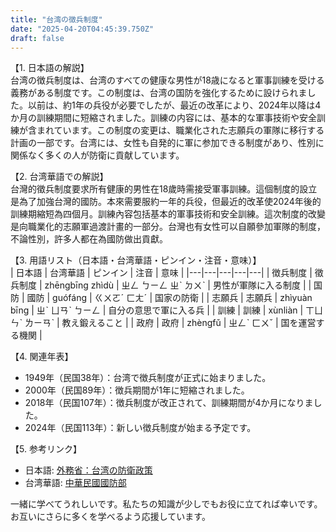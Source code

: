 ```yaml
---
title: "台湾の徴兵制度"
date: "2025-04-20T04:45:39.750Z"
draft: false
---
```


【1. 日本語の解説】  
台湾の徴兵制度は、台湾のすべての健康な男性が18歳になると軍事訓練を受ける義務がある制度です。この制度は、台湾の国防を強化するために設けられました。以前は、約1年の兵役が必要でしたが、最近の改革により、2024年以降は4か月の訓練期間に短縮されました。訓練の内容には、基本的な軍事技術や安全訓練が含まれています。この制度の変更は、職業化された志願兵の軍隊に移行する計画の一部です。台湾には、女性も自発的に軍に参加できる制度があり、性別に関係なく多くの人が防衛に貢献しています。

【2. 台湾華語での解説】  
台灣的徵兵制度要求所有健康的男性在18歲時需接受軍事訓練。這個制度的設立是為了加強台灣的國防。本來需要服約一年的兵役，但最近的改革使2024年後的訓練期縮短為四個月。訓練內容包括基本的軍事技術和安全訓練。這次制度的改變是向職業化的志願軍過渡計畫的一部分。台灣也有女性可以自願參加軍隊的制度，不論性別，許多人都在為國防做出貢獻。

【3. 用語リスト（日本語・台湾華語・ピンイン・注音・意味）】  
| 日本語 | 台湾華語 | ピンイン | 注音 | 意味 |
|---|---|---|---|---|
| 徴兵制度 | 徵兵制度 | zhēngbīng zhìdù | ㄓㄥ ㄅㄧㄥ ㄓˋ ㄉㄨˋ | 男性が軍隊に入る制度 |
| 国防 | 國防 | guófáng | ㄍㄨㄛˊ ㄈㄤˊ | 国家の防衛 |
| 志願兵 | 志願兵 | zhìyuàn bīng | ㄓˋ ㄩㄢˋ ㄅㄧㄥ | 自分の意思で軍に入る兵 |
| 訓練 | 訓練 | xùnliàn | ㄒㄩㄣˋ ㄌㄧㄢˋ | 教え鍛えること |
| 政府 | 政府 | zhèngfǔ | ㄓㄥˋ ㄈㄨˇ | 国を運営する機関 |

【4. 関連年表】  
- 1949年（民国38年）：台湾で徴兵制度が正式に始まりました。  
- 2000年（民国89年）：徴兵期間が1年に短縮されました。  
- 2018年（民国107年）：徴兵制度が改正されて、訓練期間が4か月になりました。  
- 2024年（民国113年）：新しい徴兵制度が始まる予定です。  

【5. 参考リンク】  
- 日本語: [外務省：台湾の防衛政策](https://www.mofa.go.jp/mofaj/area/taiwan/index.html)
- 台湾華語: [中華民國國防部](https://www.mnd.gov.tw/)

一緒に学べてうれしいです。私たちの知識が少しでもお役に立てれば幸いです。お互いにさらに多くを学べるよう応援しています。